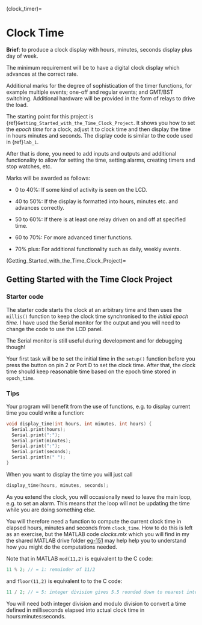 (clock_timer)=
# Clock Time

**Brief**: to produce a clock display with hours, minutes, seconds display plus day of week.

The minimum requirement will be to have a digital clock display which advances at the correct rate.

Additional marks for the degree of sophistication of the timer functions, for example multiple events; one-off and regular events; and GMT/BST switching. Additional hardware will be provided in the form of relays to drive the load.

The starting point for this project is {ref}`Getting_Started_with_the_Time_Clock_Project`. It shows you how to set the *epoch time* for a clock, adjust it to clock time and then display the time in hours minutes and seconds. The display code is similar to the code used in {ref}`lab_1`.

After that is done, you need to add inputs and outputs and additional functionality to allow for setting the time, setting alarms, creating timers and stop watches, etc.

Marks will be awarded as follows:

- 0 to 40%: If some kind of activity is seen on the LCD.

- 40 to 50%: If the display is formatted into hours, minutes etc. and advances correctly.

- 50 to 60%: If there is at least one relay driven on and off at specified time.

- 60 to 70%: For more advanced timer functions.

- 70% plus: For additional functionality such as daily, weekly events.

(Getting_Started_with_the_Time_Clock_Project)=
## Getting Started with the Time Clock Project


### Starter code
The starter code starts the clock at an arbitrary time and then uses the `millis()` function to keep the clock time synchronised to the *initial epoch time*. I have used the Serial monitor for the output and you will need to change the code to use the LCD panel.  

The Serial monitor is still useful during development and for debugging though!

Your first task will be to set the initial time in the `setup()` function before you press the button on pin 2 or Port D to set the clock time. After that, the clock time should keep reasonable time based on the epoch time stored in `epoch_time`.

<script src="https://gist.github.com/cpjobling/35399e801a4031f184f9830f992978f2.js"></script>

### Tips
Your program will benefit from the use of functions, e.g. to display current time you could write a function:

```c
void display_time(int hours, int minutes, int hours) {
  Serial.print(hours);
  Serial.print(":");
  Serial.print(minutes);
  Serial.print(":");
  Serial.print(seconds);
  Serial.println(" ");
}
```

When you want to display the time you will just call

```c
display_time(hours, minutes, seconds);
```

As you extend the clock, you will occasionally need to leave the main loop, e.g. to set an alarm. This means that the loop will not be updating the time while you are doing something else.

You will therefore need a function to compute the current clock time in elapsed hours, minutes and seconds from `clock_time`. How to do this is left as an exercise, but the MATLAB code *clocks.mlx* which you will find in my the shared MATLAB drive folder [eg-151](https://drive.matlab.com/sharing/8c2dab30-101e-4072-a96c-2fb9d6e6d114) may help help you to understand how you might do the computations needed.

Note that in MATLAB `mod(11,2)` is equivalent to the C code:
```c
11 % 2; // = 1: remainder of 11/2
```
and `floor(11,2)` is equivalent to to the C code:
```c
11 / 2; // = 5: integer division gives 5.5 rounded down to nearest integer
```

You will need both integer division and modulo division to convert a time defined in milliseconds elapsed into actual clock time in hours:minutes:seconds.

```python

```
